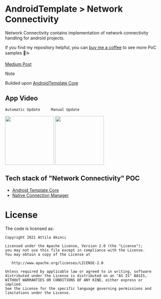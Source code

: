 # AndroidTemplate > Network Connectivity
Network Connectivity contains implementation of network connectivity handling for android projects. 

If you find my repository helpful, you can [buy me a coffee](https://buymeacoffee.com/attilaakinci
) to see more PoC samples 🍻☕️ 

[Medium Post](https://attilaakinci.medium.com/network-connectivity-on-compose-a35f6efa1a5c)

> [!NOTE]
> Builded upon [AndroidTemplate Core](https://github.com/AttilaAKINCI/AndroidTemplate) 


## App Video
    Automatic Update     Manual Update
<img src="https://github.com/AttilaAKINCI/AndroidTemplate/assets/21987335/ae9dc067-cda6-4752-99e1-20bc83a517de" width="160"/> <img src="https://github.com/AttilaAKINCI/AndroidTemplate/assets/21987335/b7ad1132-6fb6-4d7f-bbe1-274cd66fdf93" width="160"/>


## Tech stack of "Network Connectivity" POC
* [Android Template Core](https://github.com/AttilaAKINCI/AndroidTemplate?tab=readme-ov-file#tech-stack-base-of-white-labelled-app-core)
* [Native Connection Manager](https://developer.android.com/reference/android/net/ConnectivityManager)

# License

The code is licensed as:

```
Copyright 2021 Attila Akıncı

Licensed under the Apache License, Version 2.0 (the "License");
you may not use this file except in compliance with the License.
You may obtain a copy of the License at

   http://www.apache.org/licenses/LICENSE-2.0

Unless required by applicable law or agreed to in writing, software
distributed under the License is distributed on an "AS IS" BASIS,
WITHOUT WARRANTIES OR CONDITIONS OF ANY KIND, either express or implied.
See the License for the specific language governing permissions and
limitations under the License.
```
